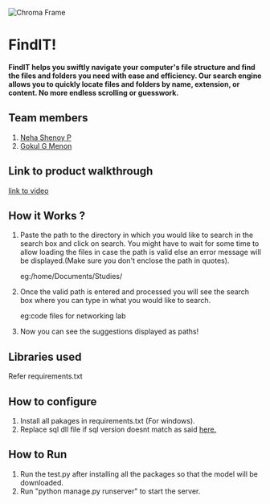 ![Chroma Frame](https://github.com/TH-Activities/saturday-hack-night-template/assets/90635335/365c00da-597c-446f-9aa7-bed99fb26074)



# FindIT!
**FindIT helps you swiftly navigate your computer's file structure and find the files and folders you need with ease and efficiency. Our search engine allows you to quickly locate files and folders by name, extension, or content. No more endless scrolling or guesswork.**
## Team members
1. [Neha Shenoy P](https://github.com/nehashenoyp)
2. [Gokul G Menon](https://github.com/Gokul-GMenon)
## Link to product walkthrough
[link to video](https://drive.google.com/drive/folders/1hfrmGamdEs4GvI_ldsJorgnRa2FfezU_?usp=sharing)
## How it Works ?
1. Paste the path to the directory in which you would like to search in the search box and click on search. You might have to wait for some time to allow loading the files in      case the path is valid else an error message will be displayed.(Make sure you don't enclose the path in quotes).

   eg:/home/Documents/Studies/
2. Once the valid path is entered and processed you will see the search box where you can type in what you would like to search.
   
   eg:code files for networking lab
3. Now you can see the suggestions displayed as paths!
## Libraries used
Refer requirements.txt
## How to configure
1. Install all pakages in requirements.txt (For windows).
2. Replace sql dll file if sql version doesnt match as said [here.](https://docs.trychroma.com/troubleshooting#sqlite)

## How to Run
1. Run the test.py after installing all the packages so that the model will be downloaded.
2. Run "python manage.py runserver" to start the server.
